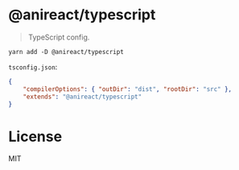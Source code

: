 # @anireact/typescript

> TypeScript config.

```
yarn add -D @anireact/typescript
```

`tsconfig.json`:

```json
{
    "compilerOptions": { "outDir": "dist", "rootDir": "src" },
    "extends": "@anireact/typescript"
}
```

# License

MIT

